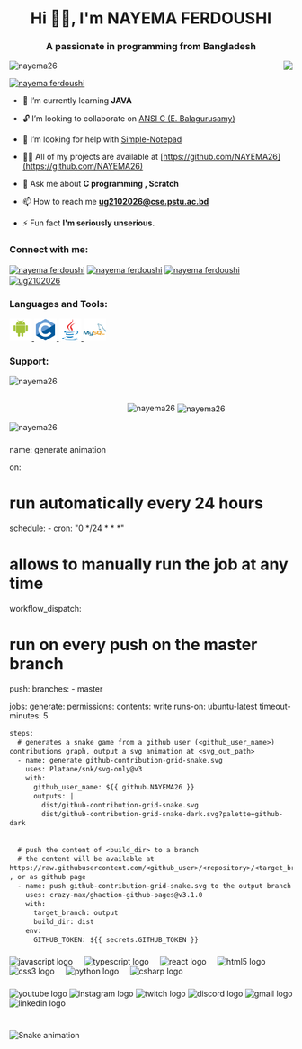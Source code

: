 <h1 align="center">Hi 🙋‍♀️, I'm NAYEMA FERDOUSHI</h1>
<h3 align="center">A passionate in programming from Bangladesh</h3>

<img align="right" height="150" src="https://i.imgflip.com/65efzo.gif"  />



<p align="left"> <img src="https://komarev.com/ghpvc/?username=nayema26&label=Profile%20views&color=0e75b6&style=flat" alt="nayema26" /> </p>

<p align="left"> <a href="https://twitter.com/nayema ferdoushi" target="blank"><img src="https://img.shields.io/twitter/follow/nayema ferdoushi?logo=twitter&style=for-the-badge" alt="nayema ferdoushi" /></a> </p>

- 🌱 I’m currently learning **JAVA**

- 🔓 I’m looking to collaborate on [ANSI C (E. Balagurusamy)](https://github.com/SharafatKarim/ansi-c-balagurusamy-exercise)

- 🥹 I’m looking for help with [Simple-Notepad](https://github.com/NAYEMA26/Simple-Notepad)

- 👨‍💻 All of my projects are available at [https://github.com/NAYEMA26](https://github.com/NAYEMA26)

- 💬 Ask me about **C programming , Scratch**

- 📫 How to reach me **ug2102026@cse.pstu.ac.bd**

- ⚡ Fun fact **I'm seriously unserious.**

<h3 align="left">Connect with me:</h3>
<p align="left">
<a href="https://twitter.com/nayema ferdoushi" target="blank"><img align="center" src="https://raw.githubusercontent.com/rahuldkjain/github-profile-readme-generator/master/src/images/icons/Social/twitter.svg" alt="nayema ferdoushi" height="30" width="40" /></a>
<a href="https://www.youtube.com/c/nayema ferdoushi" target="blank"><img align="center" src="https://raw.githubusercontent.com/rahuldkjain/github-profile-readme-generator/master/src/images/icons/Social/youtube.svg" alt="nayema ferdoushi" height="30" width="40" /></a>
<a href="https://www.hackerrank.com/nayema ferdoushi" target="blank"><img align="center" src="https://raw.githubusercontent.com/rahuldkjain/github-profile-readme-generator/master/src/images/icons/Social/hackerrank.svg" alt="nayema ferdoushi" height="30" width="40" /></a>
<a href="https://codeforces.com/profile/ug2102026" target="blank"><img align="center" src="https://raw.githubusercontent.com/rahuldkjain/github-profile-readme-generator/master/src/images/icons/Social/codeforces.svg" alt="ug2102026" height="30" width="40" /></a>
</p>

<h3 align="left">Languages and Tools:</h3>
<p align="left"> <a href="https://developer.android.com" target="_blank" rel="noreferrer"> <img src="https://raw.githubusercontent.com/devicons/devicon/master/icons/android/android-original-wordmark.svg" alt="android" width="40" height="40"/> </a> <a href="https://www.cprogramming.com/" target="_blank" rel="noreferrer"> <img src="https://raw.githubusercontent.com/devicons/devicon/master/icons/c/c-original.svg" alt="c" width="40" height="40"/> </a> <a href="https://www.java.com" target="_blank" rel="noreferrer"> <img src="https://raw.githubusercontent.com/devicons/devicon/master/icons/java/java-original.svg" alt="java" width="40" height="40"/> </a> <a href="https://www.mysql.com/" target="_blank" rel="noreferrer"> <img src="https://raw.githubusercontent.com/devicons/devicon/master/icons/mysql/mysql-original-wordmark.svg" alt="mysql" width="40" height="40"/> </a> </p>

<h3 align="left">Support:</h3>
<p><a href="https://www.buymeacoffee.com/nayema26"> <img align="left" src="https://cdn.buymeacoffee.com/buttons/v2/default-yellow.png" height="50" width="210" alt="nayema26" /></a></p><br><br>

<p><img align="left" src="https://github-readme-stats.vercel.app/api/top-langs?username=nayema26&show_icons=true&locale=en&layout=compact" alt="nayema26" /></p>

<p>&nbsp;<img align="center" src="https://github-readme-stats.vercel.app/api?username=nayema26&show_icons=true&locale=en" alt="nayema26" /></p>

<p><img align="center" src="https://github-readme-streak-stats.herokuapp.com/?user=nayema26&" alt="nayema26" /></p>

###
name: generate animation

on:
  # run automatically every 24 hours
  schedule:
    - cron: "0 */24 * * *" 
  
  # allows to manually run the job at any time
  workflow_dispatch:
  
  # run on every push on the master branch
  push:
    branches:
    - master
    
  

jobs:
  generate:
    permissions: 
      contents: write
    runs-on: ubuntu-latest
    timeout-minutes: 5
    
    steps:
      # generates a snake game from a github user (<github_user_name>) contributions graph, output a svg animation at <svg_out_path>
      - name: generate github-contribution-grid-snake.svg
        uses: Platane/snk/svg-only@v3
        with:
          github_user_name: ${{ github.NAYEMA26 }}
          outputs: |
            dist/github-contribution-grid-snake.svg
            dist/github-contribution-grid-snake-dark.svg?palette=github-dark
          
          
      # push the content of <build_dir> to a branch
      # the content will be available at https://raw.githubusercontent.com/<github_user>/<repository>/<target_branch>/<file> , or as github page
      - name: push github-contribution-grid-snake.svg to the output branch
        uses: crazy-max/ghaction-github-pages@v3.1.0
        with:
          target_branch: output
          build_dir: dist
        env:
          GITHUB_TOKEN: ${{ secrets.GITHUB_TOKEN }}

###


###

<div align="left">
  <img src="https://cdn.jsdelivr.net/gh/devicons/devicon/icons/javascript/javascript-original.svg" height="30" alt="javascript logo"  />
  <img width="12" />
  <img src="https://cdn.jsdelivr.net/gh/devicons/devicon/icons/typescript/typescript-original.svg" height="30" alt="typescript logo"  />
  <img width="12" />
  <img src="https://cdn.jsdelivr.net/gh/devicons/devicon/icons/react/react-original.svg" height="30" alt="react logo"  />
  <img width="12" />
  <img src="https://cdn.jsdelivr.net/gh/devicons/devicon/icons/html5/html5-original.svg" height="30" alt="html5 logo"  />
  <img width="12" />
  <img src="https://cdn.jsdelivr.net/gh/devicons/devicon/icons/css3/css3-original.svg" height="30" alt="css3 logo"  />
  <img width="12" />
  <img src="https://cdn.jsdelivr.net/gh/devicons/devicon/icons/python/python-original.svg" height="30" alt="python logo"  />
  <img width="12" />
  <img src="https://cdn.jsdelivr.net/gh/devicons/devicon/icons/csharp/csharp-original.svg" height="30" alt="csharp logo"  />
</div>

###

<div align="left">
  <img src="https://img.shields.io/static/v1?message=Youtube&logo=youtube&label=&color=FF0000&logoColor=white&labelColor=&style=for-the-badge" height="35" alt="youtube logo"  />
  <img src="https://img.shields.io/static/v1?message=Instagram&logo=instagram&label=&color=E4405F&logoColor=white&labelColor=&style=for-the-badge" height="35" alt="instagram logo"  />
  <img src="https://img.shields.io/static/v1?message=Twitch&logo=twitch&label=&color=9146FF&logoColor=white&labelColor=&style=for-the-badge" height="35" alt="twitch logo"  />
  <img src="https://img.shields.io/static/v1?message=Discord&logo=discord&label=&color=7289DA&logoColor=white&labelColor=&style=for-the-badge" height="35" alt="discord logo"  />
  <img src="https://img.shields.io/static/v1?message=Gmail&logo=gmail&label=&color=D14836&logoColor=white&labelColor=&style=for-the-badge" height="35" alt="gmail logo"  />
  <img src="https://img.shields.io/static/v1?message=LinkedIn&logo=linkedin&label=&color=0077B5&logoColor=white&labelColor=&style=for-the-badge" height="35" alt="linkedin logo"  />
</div>

###

<br clear="both">

<img src="https://raw.githubusercontent.com/maurodesouza/maurodesouza/output/snake.svg" alt="Snake animation" />

###
